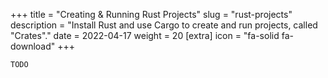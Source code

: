 +++
title = "Creating & Running Rust Projects"
slug = "rust-projects"
description = "Install Rust and use Cargo to create and run projects, called \"Crates\"."
date = 2022-04-17
weight = 20
[extra]
icon = "fa-solid fa-download"
+++

`TODO`